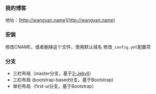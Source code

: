 ### 我的博客

地址：[http://wangyan.name](http://wangyan.name)

### 安装
 修改CNAME，或者删掉这个文件，使用默认域名
 修改`_config.yml`配置项

### 分支

- 三栏布局（master分支，基于[3-Jekyll](https://github.com/P233/3-Jekyll)）
- 三栏布局 (bootstrap-based分支，基于Bootstrap)
- 单栏布局（first-ui分支，基于Bootstrap）
